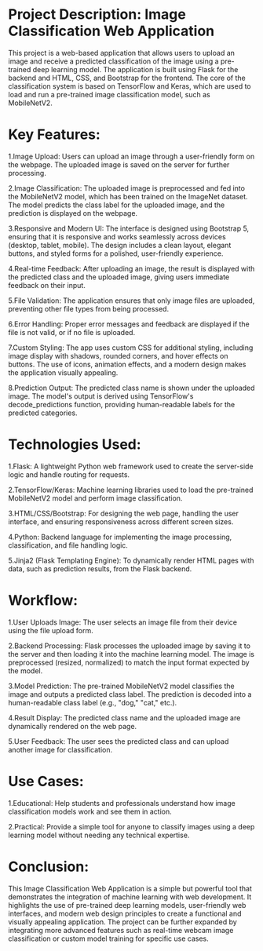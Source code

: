 # Project Description: Image Classification Web Application
This project is a web-based application that allows users to upload an image and receive a predicted classification of the image using a pre-trained deep learning model. The application is built using Flask for the backend and HTML, CSS, and Bootstrap for the frontend. The core of the classification system is based on TensorFlow and Keras, which are used to load and run a pre-trained image classification model, such as MobileNetV2.

# Key Features:
1.Image Upload:
Users can upload an image through a user-friendly form on the webpage.
The uploaded image is saved on the server for further processing.

2.Image Classification:
The uploaded image is preprocessed and fed into the MobileNetV2 model, which has been trained on the ImageNet dataset.
The model predicts the class label for the uploaded image, and the prediction is displayed on the webpage.

3.Responsive and Modern UI:
The interface is designed using Bootstrap 5, ensuring that it is responsive and works seamlessly across devices (desktop, tablet, mobile).
The design includes a clean layout, elegant buttons, and styled forms for a polished, user-friendly experience.

4.Real-time Feedback:
After uploading an image, the result is displayed with the predicted class and the uploaded image, giving users immediate feedback on their input.

5.File Validation:
The application ensures that only image files are uploaded, preventing other file types from being processed.

6.Error Handling:
Proper error messages and feedback are displayed if the file is not valid, or if no file is uploaded.

7.Custom Styling:
The app uses custom CSS for additional styling, including image display with shadows, rounded corners, and hover effects on buttons.
The use of icons, animation effects, and a modern design makes the application visually appealing.

8.Prediction Output:
The predicted class name is shown under the uploaded image. The model's output is derived using TensorFlow's decode_predictions function, providing human-readable labels for the predicted categories.

# Technologies Used:
1.Flask: A lightweight Python web framework used to create the server-side logic and handle routing for requests.

2.TensorFlow/Keras: Machine learning libraries used to load the pre-trained MobileNetV2 model and perform image classification.

3.HTML/CSS/Bootstrap: For designing the web page, handling the user interface, and ensuring responsiveness across different screen sizes.

4.Python: Backend language for implementing the image processing, classification, and file handling logic.

5.Jinja2 (Flask Templating Engine): To dynamically render HTML pages with data, such as prediction results, from the Flask backend.

# Workflow:
1.User Uploads Image:
The user selects an image file from their device using the file upload form.

2.Backend Processing:
Flask processes the uploaded image by saving it to the server and then loading it into the machine learning model.
The image is preprocessed (resized, normalized) to match the input format expected by the model.

3.Model Prediction:
The pre-trained MobileNetV2 model classifies the image and outputs a predicted class label.
The prediction is decoded into a human-readable class label (e.g., "dog," "cat," etc.).

4.Result Display:
The predicted class name and the uploaded image are dynamically rendered on the web page.

5.User Feedback:
The user sees the predicted class and can upload another image for classification.

# Use Cases:
1.Educational: Help students and professionals understand how image classification models work and see them in action.

2.Practical: Provide a simple tool for anyone to classify images using a deep learning model without needing any technical expertise.

# Conclusion:
This Image Classification Web Application is a simple but powerful tool that demonstrates the integration of machine learning with web development. It highlights the use of pre-trained deep learning models, user-friendly web interfaces, and modern web design principles to create a functional and visually appealing application. The project can be further expanded by integrating more advanced features such as real-time webcam image classification or custom model training for specific use cases.
